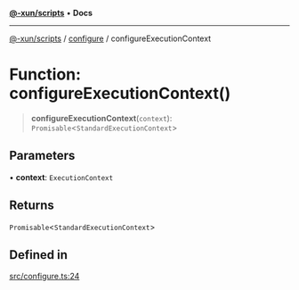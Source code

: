 [**@-xun/scripts**](../../README.md) • **Docs**

***

[@-xun/scripts](../../README.md) / [configure](../README.md) / configureExecutionContext

# Function: configureExecutionContext()

> **configureExecutionContext**(`context`): `Promisable`\<`StandardExecutionContext`\>

## Parameters

• **context**: `ExecutionContext`

## Returns

`Promisable`\<`StandardExecutionContext`\>

## Defined in

[src/configure.ts:24](https://github.com/Xunnamius/xscripts/blob/a81742e25e05086f0ea05fd2898f977d0cd4c168/src/configure.ts#L24)
